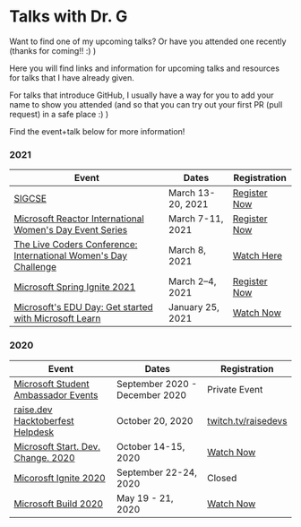 # Talks with Dr. G

Want to find one of my upcoming talks? Or have you attended one recently (thanks for coming!! :) ) 

Here you will find links and information for upcoming talks and resources for talks that I have already given. 

For talks that introduce GitHub, I usually have a way for you to add your name to show you attended (and so that you can try out your first PR (pull request) in a safe place :) )

Find the event+talk below for more information!

### 2021

| Event | Dates | Registration |
|-------|-------| ------------ |
| [SIGCSE](https://github.com/sguthals/talkswithdrg/blob/main/2021/sigcse/README.md) | March 13-20, 2021 | [Register Now](http://www.sigcse2021.sigcse.org/) |
| [Microsoft Reactor International Women's Day Event Series](https://github.com/sguthals/talkswithdrg/blob/main/2021/reactor-iwd/README.md) | March 7-11, 2021 | [Register Now](https://developer.microsoft.com/reactor/eventseries/iwd) |
| [The Live Coders Conference: International Women's Day Challenge](https://github.com/sguthals/talkswithdrg/blob/main/2021/live-coders-iwd/README.md) | March 8, 2021 | [Watch Here](https://livecoders.dev/conference/) |
| [Microsoft Spring Ignite 2021](https://github.com/sguthals/talkswithdrg/blob/main/2021/spring-ignite/README.md) | March 2–4, 2021 | [Register Now](https://myignite.microsoft.com/home) |
| [Microsoft's EDU Day: Get started with Microsoft Learn](https://github.com/sguthals/talkswithdrg/blob/main/2021/EDUDay/README.md) | January 25, 2021 | [Watch Now](https://microsoftedu.eventbuilder.com/event/36512) |


### 2020

| Event | Dates | Registration |
|-------|-------| ------------ |
| [Microsoft Student Ambassador Events](https://github.com/sguthals/talkswithdrg/blob/main/2020/msa/README.md) | September 2020 - December 2020 | Private Event |
| [raise.dev Hacktoberfest Helpdesk](https://github.com/sguthals/talkswithdrg/blob/main/2020/raise-dev/README.md) | October 20, 2020 | [twitch.tv/raisedevs](https://www.twitch.tv/raisedevs) |
| [Microsoft Start. Dev. Change. 2020](https://github.com/sguthals/talkswithdrg/blob/main/2020/start-dev-change/README.md) | October 14-15, 2020 | [Watch Now](https://www.youtube.com/playlist?list=PLlrxD0HtieHhn8drYx69o76YsJmA7T1lD) |
| [Micorosft Ignite 2020](https://github.com/sguthals/talkswithdrg/blob/main/2020/ignite/README.md) | September 22-24, 2020 | Closed |
| [Microsoft Build 2020](https://github.com/sguthals/talkswithdrg/blob/main/2020/build/README.md) | May 19 - 21, 2020 | [Watch Now](https://www.youtube.com/watch?v=S_wNRx7f7rU&list=PLFPUGjQjckXEiPiW868RGBYYHXhBCGLng) |
